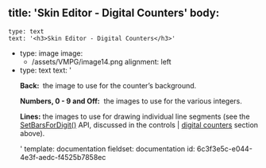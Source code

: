 title: 'Skin Editor - Digital Counters'
body:
  -
    type: text
    text: '<h3>Skin Editor - Digital Counters</h3>'
  -
    type: image
    image:
      - /assets/VMPG/image14.png
    alignment: left
  -
    type: text
    text: '<p><strong>Back: </strong>&nbsp;the image to use for the counter’s background.<br></p><p><strong>Numbers, 0 - 9 and Off:</strong> &nbsp;the images to use for the various integers.<br></p><p><strong>Lines:</strong> the images to use for drawing individual line segments (see the <a href="{{ link:48f57aaa-c8b8-4006-90ce-8adf0d4fca0f }}">SetBarsForDigit()</a> API, discussed in the controls | <a href="{{ link:48f57aaa-c8b8-4006-90ce-8adf0d4fca0f }}">digital counters</a> section above).&nbsp;&nbsp;</p>'
template: documentation
fieldset: documentation
id: 6c3f3e5c-e044-4e3f-aedc-f4525b7858ec
